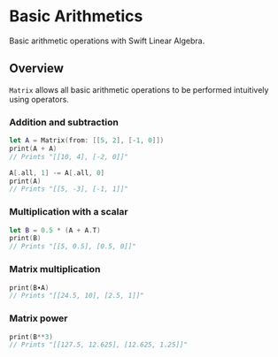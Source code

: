 # Basic Arithmetics

Basic arithmetic operations with Swift Linear Algebra.

## Overview

``Matrix`` allows all basic arithmetic operations to be performed intuitively using operators.

### Addition and subtraction

```swift
let A = Matrix(from: [[5, 2], [-1, 0]])
print(A + A)
// Prints "[[10, 4], [-2, 0]]"

A[.all, 1] -= A[.all, 0]
print(A)
// Prints "[[5, -3], [-1, 1]]"
```

### Multiplication with a scalar

```swift
let B = 0.5 * (A + A.T)
print(B)
// Prints "[[5, 0.5], [0.5, 0]]"
```

### Matrix multiplication

```swift
print(B∙A)
// Prints "[[24.5, 10], [2.5, 1]]"
```

### Matrix power

```swift
print(B**3)
// Prints "[[127.5, 12.625], [12.625, 1.25]]"
```
